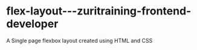 # flex-layout---zuritraining-frontend-developer
A Single page flexbox layout created using HTML and CSS 
